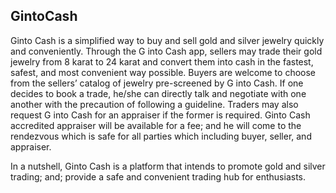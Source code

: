## GintoCash

Ginto Cash is a simplified way to buy and sell gold and silver jewelry quickly and conveniently.
Through the G into Cash app, sellers may trade their gold jewelry from 8 karat to 24 karat and convert them into cash in the fastest, safest, and most convenient way possible. Buyers are welcome to choose from the sellers’ catalog of jewelry pre-screened by G into Cash. If one decides to book a trade, he/she can directly talk and negotiate with one another with the precaution of following a guideline. Traders may also request G into Cash for an appraiser if the former is required. Ginto Cash accredited appraiser will be available for a fee; and he will come to the rendezvous which is safe for all parties which including buyer, seller, and appraiser.

In a nutshell, Ginto Cash is a platform that intends to promote gold and silver trading; and; provide a safe and convenient trading hub for enthusiasts.
